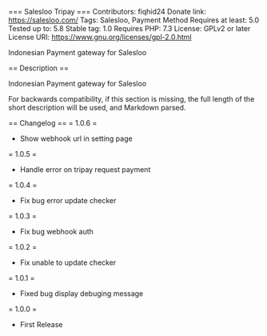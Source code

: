 === Salesloo Tripay ===
Contributors: fiqhid24
Donate link: https://salesloo.com/
Tags: Salesloo, Payment Method
Requires at least: 5.0
Tested up to: 5.8
Stable tag: 1.0
Requires PHP: 7.3
License: GPLv2 or later
License URI: https://www.gnu.org/licenses/gpl-2.0.html

Indonesian Payment gateway for Salesloo

== Description ==

Indonesian Payment gateway for Salesloo

For backwards compatibility, if this section is missing, the full length of the short description will be used, and
Markdown parsed.

== Changelog ==
= 1.0.6 =

* Show webhook url in setting page

= 1.0.5 =

* Handle error on tripay request payment

= 1.0.4 =

* Fix bug error update checker

= 1.0.3 =

* Fix bug webhook auth

= 1.0.2 =

* Fix unable to update checker

= 1.0.1 =

* Fixed bug display debuging message

= 1.0.0 =

* First Release
